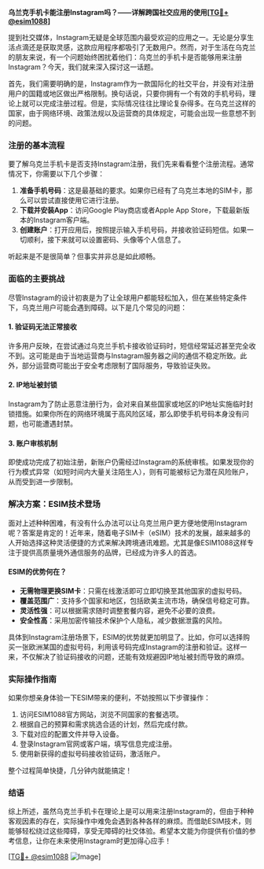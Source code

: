 **乌兰克手机卡能注册Instagram吗？——详解跨国社交应用的使用[[TG💪+ @esim1088](https://t.me/s/esim1088)]**

提到社交媒体，Instagram无疑是全球范围内最受欢迎的应用之一。无论是分享生活点滴还是获取灵感，这款应用程序都吸引了无数用户。然而，对于生活在乌克兰的朋友来说，有一个问题始终困扰着他们：乌克兰的手机卡是否能够用来注册Instagram？今天，我们就来深入探讨这一话题。

首先，我们需要明确的是，Instagram作为一款国际化的社交平台，并没有对注册用户的国籍或地区做出严格限制。换句话说，只要你拥有一个有效的手机号码，理论上就可以完成注册过程。但是，实际情况往往比理论复杂得多。在乌克兰这样的国家，由于网络环境、政策法规以及运营商的具体规定，可能会出现一些意想不到的问题。

### 注册的基本流程

要了解乌克兰手机卡是否支持Instagram注册，我们先来看看整个注册流程。通常情况下，你需要以下几个步骤：

1. **准备手机号码**：这是最基础的要求。如果你已经有了乌克兰本地的SIM卡，那么可以尝试直接使用它进行注册。
2. **下载并安装App**：访问Google Play商店或者Apple App Store，下载最新版本的Instagram客户端。
3. **创建账户**：打开应用后，按照提示输入手机号码，并接收验证码短信。如果一切顺利，接下来就可以设置密码、头像等个人信息了。

听起来是不是很简单？但事实并非总是如此顺畅。

### 面临的主要挑战

尽管Instagram的设计初衷是为了让全球用户都能轻松加入，但在某些特定条件下，乌克兰用户可能会遇到障碍。以下是几个常见的问题：

#### 1. **验证码无法正常接收**
   许多用户反映，在尝试通过乌克兰手机卡接收验证码时，短信经常延迟甚至完全收不到。这可能是由于当地运营商与Instagram服务器之间的通信不稳定所致。此外，部分运营商可能出于安全考虑限制了国际服务，导致验证失败。

#### 2. **IP地址被封锁**
   Instagram为了防止恶意注册行为，会对来自某些国家或地区的IP地址实施临时封锁措施。如果你所在的网络环境属于高风险区域，那么即使手机号码本身没有问题，也可能遭遇封禁。

#### 3. **账户审核机制**
   即使成功完成了初始注册，新账户仍需经过Instagram的系统审核。如果发现你的行为模式异常（如短时间内大量关注陌生人），则有可能被标记为潜在风险账户，从而受到进一步限制。

### 解决方案：ESIM技术登场

面对上述种种困难，有没有什么办法可以让乌克兰用户更方便地使用Instagram呢？答案是肯定的！近年来，随着电子SIM卡（eSIM）技术的发展，越来越多的人开始选择这种灵活便捷的方式来解决跨境通讯难题。尤其是像ESIM1088这样专注于提供高质量境外通信服务的品牌，已经成为许多人的首选。

#### ESIM的优势何在？

- **无需物理更换SIM卡**：只需在线激活即可立即切换至其他国家的虚拟号码。
- **覆盖范围广**：支持多个国家和地区，包括欧美主流市场，确保信号稳定可靠。
- **灵活性强**：可以根据需求随时调整套餐内容，避免不必要的浪费。
- **安全性高**：采用加密传输技术保护个人隐私，减少数据泄露的风险。

具体到Instagram注册场景下，ESIM的优势就更加明显了。比如，你可以选择购买一张欧洲某国的虚拟号码，利用该号码完成Instagram的注册和验证。这样一来，不仅解决了验证码接收的问题，还能有效规避因IP地址被封而导致的麻烦。

### 实际操作指南

如果你想亲身体验一下ESIM带来的便利，不妨按照以下步骤操作：

1. 访问ESIM1088官方网站，浏览不同国家的套餐选项。
2. 根据自己的预算和需求挑选合适的计划，然后完成付款。
3. 下载对应的配置文件并导入设备。
4. 登录Instagram官网或客户端，填写信息完成注册。
5. 使用新获得的虚拟号码接收验证码，激活账户。

整个过程简单快捷，几分钟内就能搞定！

### 结语

综上所述，虽然乌克兰手机卡在理论上是可以用来注册Instagram的，但由于种种客观因素的存在，实际操作中难免会遇到各种各样的麻烦。而借助ESIM技术，则能够轻松绕过这些障碍，享受无障碍的社交体验。希望本文能为你提供有价值的参考信息，让你在未来使用Instagram时更加得心应手！

[[TG💪+ @esim1088](https://t.me/s/esim1088) ![Image](https://i.postimg.cc/4NQfJmqS/Snipaste-2025-05-13-00-14-12.png)]